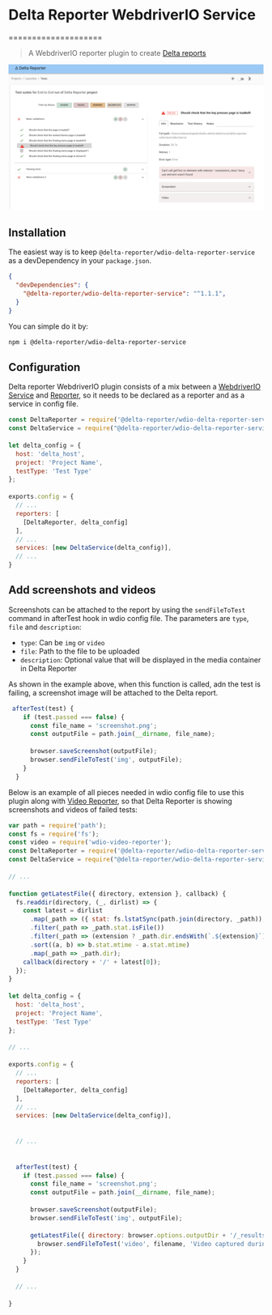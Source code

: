 # Delta Reporter WebdriverIO Service
====================


> A WebdriverIO reporter plugin to create [Delta reports](https://github.com/delta-reporter/delta-reporter)


![Screenshot of Delta reporter](/src/docs/delta-reporter.png)


## Installation


The easiest way is to keep `@delta-reporter/wdio-delta-reporter-service` as a devDependency in your `package.json`.

```json
{
  "devDependencies": {
    "@delta-reporter/wdio-delta-reporter-service": "^1.1.1",
  }
}
```

You can simple do it by:

```bash
npm i @delta-reporter/wdio-delta-reporter-service
```

## Configuration


Delta reporter WebdriverIO plugin consists of a mix between a [WebdriverIO Service](https://github.com/webdriverio/webdriverio/tree/master/packages/webdriverio) and [Reporter](https://github.com/webdriverio/webdriverio/tree/master/packages/wdio-reporter), so it needs to be declared as a reporter and as a service in config file.


```js
const DeltaReporter = require('@delta-reporter/wdio-delta-reporter-service/lib/src/reporter');
const DeltaService = require("@delta-reporter/wdio-delta-reporter-service");

let delta_config = {
  host: 'delta_host',
  project: 'Project Name',
  testType: 'Test Type'
};

exports.config = {
  // ...
  reporters: [
    [DeltaReporter, delta_config]
  ],
  // ...
  services: [new DeltaService(delta_config)],
  // ...
}
```


## Add screenshots and videos

Screenshots can be attached to the report by using the `sendFileToTest` command in afterTest hook in wdio config file. The parameters are `type`, `file` and `description`:
- `type`: Can be `img` or `video`
- `file`: Path to the file to be uploaded
- `description`: Optional value that will be displayed in the media container in Delta Reporter


As shown in the example above, when this function is called, adn the test is failing, a screenshot image will be attached to the Delta report.


```js
 afterTest(test) {
    if (test.passed === false) {
      const file_name = 'screenshot.png';
      const outputFile = path.join(__dirname, file_name);

      browser.saveScreenshot(outputFile);
      browser.sendFileToTest('img', outputFile);
    }
  }
```


Below is an example of all pieces needed in wdio config file to use this plugin along with [Video Reporter](https://github.com/presidenten/wdio-video-reporter), so that Delta Reporter is showing screenshots and videos of failed tests:



```js
var path = require('path');
const fs = require('fs');
const video = require('wdio-video-reporter');
const DeltaReporter = require('@delta-reporter/wdio-delta-reporter-service/lib/src/reporter');
const DeltaService = require("@delta-reporter/wdio-delta-reporter-service");

// ...

function getLatestFile({ directory, extension }, callback) {
  fs.readdir(directory, (_, dirlist) => {
    const latest = dirlist
      .map(_path => ({ stat: fs.lstatSync(path.join(directory, _path)), dir: _path }))
      .filter(_path => _path.stat.isFile())
      .filter(_path => (extension ? _path.dir.endsWith(`.${extension}`) : 1))
      .sort((a, b) => b.stat.mtime - a.stat.mtime)
      .map(_path => _path.dir);
    callback(directory + '/' + latest[0]);
  });
}

let delta_config = {
  host: 'delta_host',
  project: 'Project Name',
  testType: 'Test Type'
};

// ...

exports.config = {
  // ...
  reporters: [
    [DeltaReporter, delta_config]
  ],
  // ...
  services: [new DeltaService(delta_config)],


  // ...


  afterTest(test) {
    if (test.passed === false) {
      const file_name = 'screenshot.png';
      const outputFile = path.join(__dirname, file_name);

      browser.saveScreenshot(outputFile);
      browser.sendFileToTest('img', outputFile);

      getLatestFile({ directory: browser.options.outputDir + '/_results_', extension: 'mp4' }, (filename = null) => {
        browser.sendFileToTest('video', filename, 'Video captured during test execution');
      });
    }
  }

  // ...

}
```